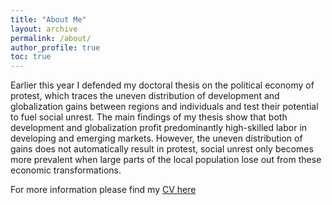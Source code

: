 ```yaml
---
title: "About Me"
layout: archive
permalink: /about/
author_profile: true
toc: true
---
```

Earlier this year I defended my doctoral thesis on the political economy of protest, which traces the uneven distribution of development and globalization gains between regions and individuals and test their potential to fuel social unrest. The main findings of my thesis show that both development and globalization profit predominantly high-skilled labor in developing and emerging markets. However, the uneven distribution of gains does not automatically result in protest, social unrest only becomes more prevalent when large parts of the local population lose out from these economic transformations. 

For more information please find my [CV here](/assets//cv/cv2020.pdf)







